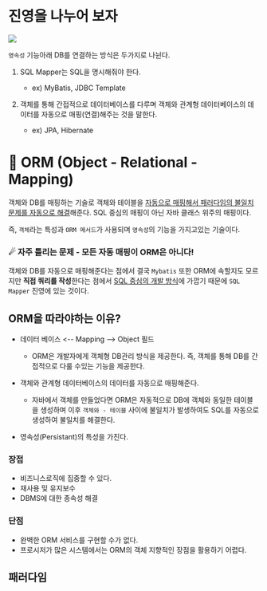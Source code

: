 # 진영을 나누어 보자

![](https://img1.daumcdn.net/thumb/R1280x0/?scode=mtistory2&fname=https%3A%2F%2Fblog.kakaocdn.net%2Fdn%2FdxsmyM%2FbtqT6G1gD90%2FiAcXy2a2MQKuVPkqzAMuL1%2Fimg.png)

`영속성` 기능아래 DB를 연결하는 방식은 두가지로 나뉜다.

1. SQL Mapper는 SQL을 명시해줘야 한다.

   - ex) MyBatis, JDBC Template


2. 객체를 통해 간접적으로 데이터베이스를 다루며 객체와 관계형 데이터베이스의 데이터를 자동으로 매핑(연결)해주는 것을 말한다.
   
   - ex) JPA, Hibernate


# 🌠 ORM (Object - Relational - Mapping)
객체와 DB를 매핑하는 기술로 객체와 테이블을 <u>자동으로 매핑해서 패러다임의 불일치 문제를 자동으로 해결</u>해준다.
SQL 중심의 매핑이 아닌 자바 클래스 위주의 매핑이다.

즉, `객체`라는 특성과 `ORM 메서드`가 사용되며 `영속성`의 기능을 가지고있는 기술이다.

### ☄ 자주 틀리는 문제 - 모든 자동 매핑이 ORM은 아니다!
객체와 DB를 자동으로 매핑해준다는 점에서 결국 `Mybatis` 또한 ORM에 속할지도 모르지만 **직접 쿼리를 작성**한다는 점에서
<u>SQL 중심의 개발 방식</u>에 가깝기 때문에 `SQL Mapper` 진영에 있는 것이다.

## ORM을 따라야하는 이유?

- 데이터 베이스 <-- Mapping --> Object 필드
  - ORM은 개발자에게 객체형 DB관리 방식을 제공한다. 즉, 객체를 통해 DB를 간접적으로 다룰 수있는 기능을 제공한다.


- 객체와 관계형 데이터베이스의 데이터를 자동으로 매핑해준다.
  - 자바에서 객체를 만들었다면 ORM은 자동적으로 DB에 객체와 동일한 테이블을 생성하며
  이후 `객체와 - 테이블` 사이에 불일치가 발생하여도 SQL를 자동으로 생성하여 불일치를 해결한다.


- 영속성(Persistant)의 특성을 가진다.

### 장접
- 비즈니스로직에 집중할 수 있다.
- 재사용 및 유지보수
- DBMS에 대한 종속성 해결

### 단점
- 완벽한 ORM 서비스를 구현할 수가 없다.
- 프로시저가 많은 시스템에서는 ORM의 객체 지향적인 장점을 활용하기 어렵다.


## 패러다임
